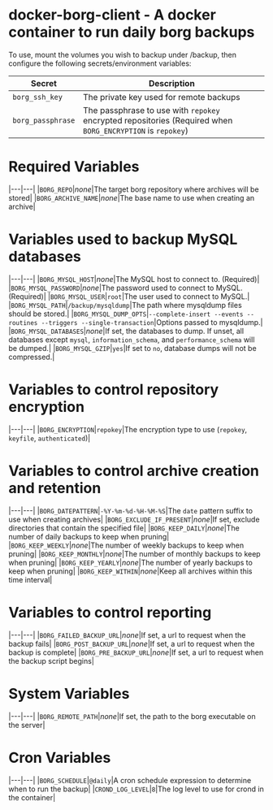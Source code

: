 # docker-borg-client - A docker container to run daily borg backups

To use, mount the volumes you wish to backup under /backup, then configure the following secrets/environment variables:

|Secret|Description|
|---|---|
|`borg_ssh_key`|The private key used for remote backups|
|`borg_passphrase`|The passphrase to use with `repokey` encrypted repositories (Required when `BORG_ENCRYPTION` is `repokey`)|

Required Variables
==================
|---|---|
|`BORG_REPO`|_none_|The target borg repository where archives will be stored|
|`BORG_ARCHIVE_NAME`|_none_|The base name to use when creating an archive|

Variables used to backup MySQL databases
========================================
|---|---|
|`BORG_MYSQL_HOST`|_none_|The MySQL host to connect to. (Required)|
|`BORG_MYSQL_PASSWORD`|_none_|The password used to connect to MySQL. (Required)|
|`BORG_MYSQL_USER`|`root`|The user used to connect to MySQL.|
|`BORG_MYSQL_PATH`|`/backup/mysqldump`|The path where mysqldump files should be stored.|
|`BORG_MYSQL_DUMP_OPTS`|`--complete-insert --events --routines --triggers --single-transaction`|Options passed to mysqldump.|
|`BORG_MYSQL_DATABASES`|_none_|If set, the databases to dump.  If unset, all databases except `mysql`, `information_schema`, and `performance_schema` will be dumped.|
|`BORG_MYSQL_GZIP`|`yes`|If set to `no`, database dumps will not be compressed.|

Variables to control repository encryption
==========================================
|---|---|
|`BORG_ENCRYPTION`|`repokey`|The encryption type to use (`repokey`, `keyfile`, `authenticated`)|

Variables to control archive creation and retention
===================================================
|---|---|
|`BORG_DATEPATTERN`|`-%Y-%m-%d-%H-%M-%S`|The `date` pattern suffix to use when creating archives|
|`BORG_EXCLUDE_IF_PRESENT`|_none_|If set, exclude directories that contain the specified file|
|`BORG_KEEP_DAILY`|_none_|The number of daily backups to keep when pruning|
|`BORG_KEEP_WEEKLY`|_none_|The number of weekly backups to keep when pruning|
|`BORG_KEEP_MONTHLY`|_none_|The number of monthly backups to keep when pruning|
|`BORG_KEEP_YEARLY`|_none_|The number of yearly backups to keep when pruning|
|`BORG_KEEP_WITHIN`|_none_|Keep all archives within this time interval|

Variables to control reporting
==============================
|---|---|
|`BORG_FAILED_BACKUP_URL`|_none_|If set, a url to request when the backup fails|
|`BORG_POST_BACKUP_URL`|_none_|If set, a url to request when the backup is complete|
|`BORG_PRE_BACKUP_URL`|_none_|If set, a url to request when the backup script begins|

System Variables
================
|---|---|
|`BORG_REMOTE_PATH`|_none_|If set, the path to the borg executable on the server|

Cron Variables
==============
|---|---|
|`BORG_SCHEDULE`|`@daily`|A cron schedule expression to determine when to run the backup|
|`CROND_LOG_LEVEL`|`8`|The log level to use for crond in the container|
